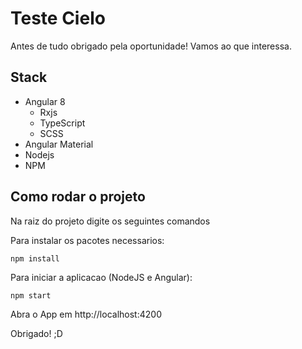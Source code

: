 # Teste Cielo

Antes de tudo obrigado pela oportunidade! Vamos ao que interessa.

## Stack
- Angular 8
  - Rxjs 
  - TypeScript
  - SCSS
- Angular Material
- Nodejs
- NPM

## Como rodar o projeto

Na raiz do projeto digite os seguintes comandos

Para instalar os pacotes necessarios:
```
npm install
```

Para iniciar a aplicacao (NodeJS e Angular):
```
npm start
```

Abra o App em http://localhost:4200

Obrigado! ;D

